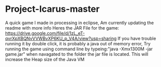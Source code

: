 # Project-Icarus-master
 A quick game I made in processing in eclipse, Am currently updating the readme with more info
Heres the JAR File for the game: https://drive.google.com/file/d/1zL_eT-qvrXpXBQNvVVWBvXP6KU_p_V4A/view?usp=sharing
If you have trouble running it by double click, it is probably a java out of memory error, 
Try running the game using command line by typeing:"java -Xmx1300M -jar game.jar" when navagated to the folder the jar file is located.
This will increase the Heap size of the Java VM
